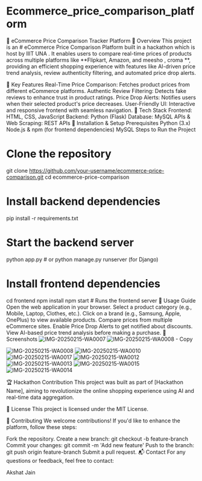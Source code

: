 # Ecommerce_price_comparison_platform
🛒 eCommerce Price Comparison Tracker Platform
🚀 Overview
This project is an # eCommerce Price Comparison Platform built in a hackathon which is host by IIIT UNA . It enables users to compare real-time prices of products across multiple platforms like **Flipkart, Amazon, and meesho , croma **, providing an efficient shopping experience with features like AI-driven price trend analysis, review authenticity filtering, and automated price drop alerts.

🎯 Key Features
Real-Time Price Comparison: Fetches product prices from different eCommerce platforms.
Authentic Review Filtering: Detects fake reviews to enhance trust in product ratings.
Price Drop Alerts: Notifies users when their selected product's price decreases.
User-Friendly UI: Interactive and responsive frontend with seamless navigation.
🔧 Tech Stack
Frontend: HTML, CSS, JavaScript
Backend: Python (Flask)
Database: MySQL
APIs & Web Scraping: REST APIs
📌 Installation & Setup
Prerequisites
Python (3.x)
Node.js & npm (for frontend dependencies)
MySQL
Steps to Run the Project
# Clone the repository
git clone https://github.com/your-username/ecommerce-price-comparison.git
cd ecommerce-price-comparison

# Install backend dependencies
pip install -r requirements.txt

# Start the backend server
python app.py  # or python manage.py runserver (for Django)

# Install frontend dependencies
cd frontend
npm install
npm start  # Runs the frontend server
📌 Usage Guide
Open the web application in your browser.
Select a product category (e.g., Mobile, Laptop, Clothes, etc.).
Click on a brand (e.g., Samsung, Apple, OnePlus) to view available products.
Compare prices from multiple eCommerce sites.
Enable Price Drop Alerts to get notified about discounts.
View AI-based price trend analysis before making a purchase.
📸 Screenshots
![IMG-20250215-WA0007](https://github.com/user-attachments/assets/8601e158-9042-42c3-b106-f61507d5f189)
![IMG-20250215-WA0008 - Copy](https://github.com/user-attachments/assets/4245eee7-2b3d-41aa-983d-2cf5cec549a8)

![IMG-20250215-WA0008](https://github.com/user-attachments/assets/98b46c86-2d42-48cd-b371-67b0a731de66)
![IMG-20250215-WA0010](https://github.com/user-attachments/assets/6fb487a1-e91c-4396-9694-300985a1da87)
![IMG-20250215-WA0017](https://github.com/user-attachments/assets/761ef917-3dbb-405a-abeb-deb632d1cd4e)
![IMG-20250215-WA0012](https://github.com/user-attachments/assets/7fd0e002-e355-43dd-a5f2-bd2250b92998)
![IMG-20250215-WA0013](https://github.com/user-attachments/assets/4e14fc50-619e-48cf-9067-d57863608e81)
![IMG-20250215-WA0015](https://github.com/user-attachments/assets/34ac9274-229b-4863-a518-99e2bb6b2918)
![IMG-20250215-WA0014](https://github.com/user-attachments/assets/b9661452-362b-4fc4-9db7-f92521ae8597)








🏆 Hackathon Contribution
This project was built as part of [Hackathon Name], aiming to revolutionize the online shopping experience using AI and real-time data aggregation.

📜 License
This project is licensed under the MIT License.

🤝 Contributing
We welcome contributions! If you'd like to enhance the platform, follow these steps:

Fork the repository.
Create a new branch: git checkout -b feature-branch
Commit your changes: git commit -m 'Add new feature'
Push to the branch: git push origin feature-branch
Submit a pull request.
📬 Contact
For any questions or feedback, feel free to contact:

Akshat Jain 
